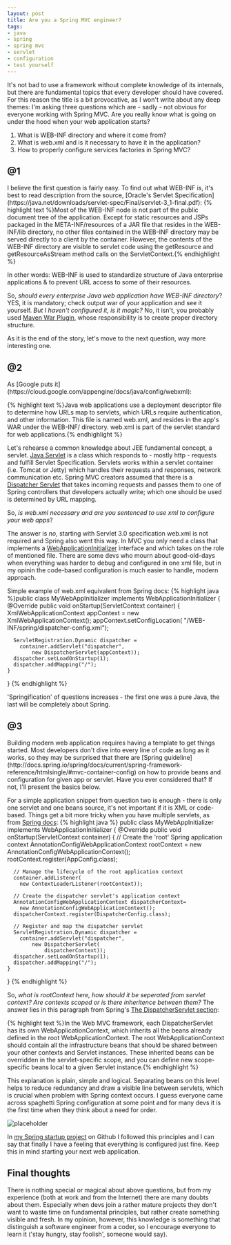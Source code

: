```yaml
---
layout: post
title: Are you a Spring MVC engineer? 
tags:
- java
- spring
- spring mvc
- servlet
- configuration
- test yourself
---
```

It's not bad to use a framework without complete knowledge of its internals, but there are fundamental topics that every developer should have covered. For this reason the title is a bit provocative, as I won't write about any deep themes: I'm asking three questions which are - sadly - not obvious for everyone working with Spring MVC. Are you really know what is going on under the hood when your web application starts?

1. What is WEB-INF directory and where it come from?
2. What is web.xml and is it necessary to have it in the application?
3. How to properly configure services factories in Spring MVC?

<!--excerpt-->

<h2>@1</h2>
I believe the first question is fairly easy. To find out what WEB-INF is, it's best to read description from the source, [Oracle's Servlet Specification](https://java.net/downloads/servlet-spec/Final/servlet-3_1-final.pdf):
{% highlight text %}Most of the WEB-INF node is not part of the public document tree of the application. Except for static resources and JSPs packaged in the META-INF/resources of a JAR file that resides in the WEB-INF/lib directory, no other files contained in the WEB-INF directory may be served directly to a client by the container. However, the contents of the WEB-INF directory are visible to servlet code using the getResource and getResourceAsStream method calls on the ServletContext.{% endhighlight %}

In other words: WEB-INF is used to standardize structure of Java enterprise applications & to prevent URL access to some of their resources.

So, *should every enterprise Java web application have WEB-INF directory*? YES, it is mandatory; check output war of your application and see it yourself. *But I haven't configured it, is it magic?* No, it isn't, you probably used [Maven War Plugin](https://maven.apache.org/plugins/maven-war-plugin/examples/adding-filtering-webresources.html), whose responsibility is to create proper directory structure. 

As it is the end of the story, let's move to the next question, way more interesting one.


<h2>@2</h2>
As [Google puts it](https://cloud.google.com/appengine/docs/java/config/webxml):

{% highlight text %}Java web applications use a deployment descriptor file to determine how URLs map to servlets, which URLs require authentication, and other information. This file is named web.xml, and resides in the app's WAR under the WEB-INF/ directory. web.xml is part of the servlet standard for web applications.{% endhighlight %}

Let's rehearse a common knowledge about JEE fundamental concept, a servlet. [Java Servlet](http://docs.oracle.com/javaee/6/tutorial/doc/bnafd.html) is a class which responds to - mostly http - requests and fulfill Servlet Specification. Servlets works within a servlet container (i.e. Tomcat or Jetty) which handles their requests and responses, network communication etc. Spring MVC creators assumed that there is a [Dispatcher Servlet](http://docs.spring.io/spring/docs/current/spring-framework-reference/htmlsingle/#mvc-servlet) that takes incoming requests and passes them to one of Spring controllers that developers actually write; which one should be used is determined by URL mapping.

So, *is web.xml necessary and are you sentenced to use xml to configure your web apps*? 

The answer is *no*, starting with Servlet 3.0 specification web.xml is not required and Spring also went this way. In MVC you only need a class that implements a [WebApplicationInitializer](http://docs.spring.io/spring-framework/docs/current/javadoc-api/org/springframework/web/WebApplicationInitializer.html) interface and which takes on the role of mentioned file. There are some devs who mourn about good-old-days when everything was harder to debug and configured in one xml file, but in my opinin the code-based configuration is much easier to handle, modern approach. 

Simple example of web.xml equivalent from Spring docs:
{% highlight java %}public class MyWebAppInitializer 
	implements WebApplicationInitializer {
    @Override
    public void onStartup(ServletContext container) {
      XmlWebApplicationContext appContext = 
		new XmlWebApplicationContext();
      appContext.setConfigLocation(
		"/WEB-INF/spring/dispatcher-config.xml");

      ServletRegistration.Dynamic dispatcher =
        container.addServlet("dispatcher", 
			new DispatcherServlet(appContext));
      dispatcher.setLoadOnStartup(1);
      dispatcher.addMapping("/");
    }
}
{% endhighlight %}

'Springification' of questions increases - the first one was a pure Java, the last will be completely about Spring.

<h2>@3</h2> Building modern web application requires having a template to get things started. Most developers don't dive into every line of code as long as it works, so they may be surprised that there are [Spring guideline](http://docs.spring.io/spring/docs/current/spring-framework-reference/htmlsingle/#mvc-container-config) on how to provide beans and configuration for given app or servlet. Have you ever considered that? If not, I'll present the basics below.

For a simple application snippet from question two is enough - there is only one servlet and one beans source, it's not important if it is XML or code-based. Things get a bit more tricky when you have multiple servlets, as from [Spring docs](http://docs.spring.io/spring/docs/3.1.x/javadoc-api/org/springframework/web/WebApplicationInitializer.html):
{% highlight java %}
public class MyWebAppInitializer 
	implements WebApplicationInitializer {
    @Override
    public void onStartup(ServletContext container) {
      // Create the 'root' Spring application context
      AnnotationConfigWebApplicationContext rootContext =
        new AnnotationConfigWebApplicationContext();
      rootContext.register(AppConfig.class);

      // Manage the lifecycle of the root application context
      container.addListener(
		new ContextLoaderListener(rootContext));

      // Create the dispatcher servlet's application context
      AnnotationConfigWebApplicationContext dispatcherContext=
		new AnnotationConfigWebApplicationContext();
      dispatcherContext.register(DispatcherConfig.class);

      // Register and map the dispatcher servlet
      ServletRegistration.Dynamic dispatcher =
        container.addServlet("dispatcher", 
			new DispatcherServlet(
				dispatcherContext));
      dispatcher.setLoadOnStartup(1);
      dispatcher.addMapping("/");
    }
 }
{% endhighlight %}

So, *what is rootContext here, how should it be seperated from servlet context? Are contexts scoped or is there inheritence between them?* The answer lies in this paragraph from Spring's [The DispatcherServlet section](http://docs.spring.io/spring/docs/current/spring-framework-reference/htmlsingle/#mvc-servlet):

{% highlight text %}In the Web MVC framework, each DispatcherServlet has its own WebApplicationContext, which inherits all the beans already defined in the root WebApplicationContext. The root WebApplicationContext should contain all the infrastructure beans that should be shared between your other contexts and Servlet instances. These inherited beans can be overridden in the servlet-specific scope, and you can define new scope-specific beans local to a given Servlet instance.{% endhighlight %}

This explanation is plain, simple and logical. Separating beans on this level helps to reduce redundancy and draw a visible line between servlets, which is crucial when problem with Spring context occurs. I guess everyone came across spaghetti Spring configuration at some point and for many devs it is the first time when they think about a need for order. 

![placeholder](http://docs.spring.io/spring/docs/current/spring-framework-reference/htmlsingle/images/mvc-context-hierarchy.png "Contexts scopes in Spring MVC")

In [my Spring startup project](https://github.com/mikolajkania/spring-mvc-startup/blob/master/src/main/java/pl/itblues/AppInitializer.java) on Github I followed this principles and I can say that finally I have a feeling that everything is configured just fine. Keep this in mind starting your next web application.

<h2>Final thoughts</h2>
There is nothing special or magical about above questions, but from my experience (both at work and from the Internet) there are many doubts about them. Especially when devs join a rather mature projects they don't want to waste time on fundamental principles, but rather create something visible and fresh. In my opinion, however, this knowledge is something that distinguish a software engineer from a coder, so I encourage everyone to learn it ('stay hungry, stay foolish', someone would say).